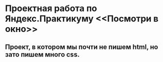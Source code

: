 # Проектная работа по Яндекс.Практикуму <<Посмотри в окно>>

## Проект, в котором мы почти не пишем html, но зато пишем много css.
